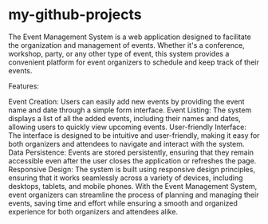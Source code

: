 # my-github-projects
The Event Management System is a web application designed to facilitate the organization and management of events. Whether it's a conference, workshop, party, or any other type of event, this system provides a convenient platform for event organizers to schedule and keep track of their events.

Features:

Event Creation: Users can easily add new events by providing the event name and date through a simple form interface.
Event Listing: The system displays a list of all the added events, including their names and dates, allowing users to quickly view upcoming events.
User-friendly Interface: The interface is designed to be intuitive and user-friendly, making it easy for both organizers and attendees to navigate and interact with the system.
Data Persistence: Events are stored persistently, ensuring that they remain accessible even after the user closes the application or refreshes the page.
Responsive Design: The system is built using responsive design principles, ensuring that it works seamlessly across a variety of devices, including desktops, tablets, and mobile phones.
With the Event Management System, event organizers can streamline the process of planning and managing their events, saving time and effort while ensuring a smooth and organized experience for both organizers and attendees alike.
